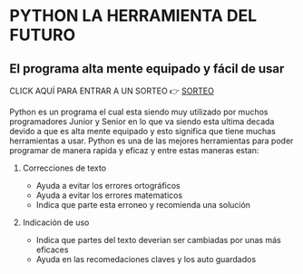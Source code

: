 # PYTHON LA HERRAMIENTA DEL FUTURO
## El programa alta mente equipado y fácil de usar

CLICK AQUÍ PARA ENTRAR A UN SORTEO 👉 [SORTEO](https://youtu.be/mCdA4bJAGGk) 

Python es un programa el cual esta siendo muy utilizado por muchos programadores Junior y Senior en lo que va siendo esta ultima decada devido a que es alta mente equipado y esto significa que tiene muchas herramientas a usar.
Python es una de las mejores herramientas para poder programar de manera rapida y eficaz y entre estas maneras estan:

1. Correcciones de texto
    - Ayuda a evitar los errores ortográficos
    - Ayuda a evitar los errores matematicos
    - Indica que parte esta erroneo y recomienda una solución

2. Indicación de uso
    - Indica que partes del texto deverian ser cambiadas por unas más eficaces
    - Ayuda en las recomedaciones claves y los auto guardados


